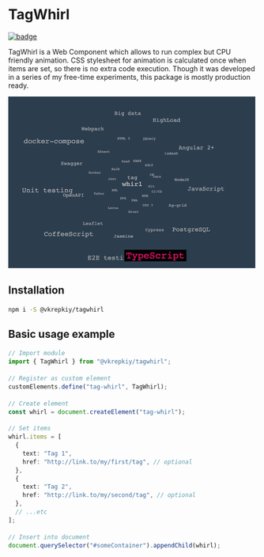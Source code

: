 # TagWhirl

[![badge](https://img.shields.io/bundlephobia/min/@vkrepkiy/tagwhirl?style=flat-square)](https://www.npmjs.com/package/@vkrepkiy/tagwhirl)

TagWhirl is a Web Component which allows to run complex but CPU friendly animation. CSS stylesheet for animation is calculated once when items are set, so there is no extra code execution. Though it was developed in a series of my free-time experiments, this package is mostly production ready.

![TagWhirl preview](./preview.png)

## Installation

```bash
npm i -S @vkrepkiy/tagwhirl
```

## Basic usage example

```typescript
// Import module
import { TagWhirl } from "@vkrepkiy/tagwhirl";

// Register as custom element
customElements.define("tag-whirl", TagWhirl);

// Create element
const whirl = document.createElement("tag-whirl");

// Set items
whirl.items = [
  {
    text: "Tag 1",
    href: "http://link.to/my/first/tag", // optional
  },
  {
    text: "Tag 2",
    href: "http://link.to/my/second/tag", // optional
  },
  // ...etc
];

// Insert into document
document.querySelector("#someContainer").appendChild(whirl);
```

